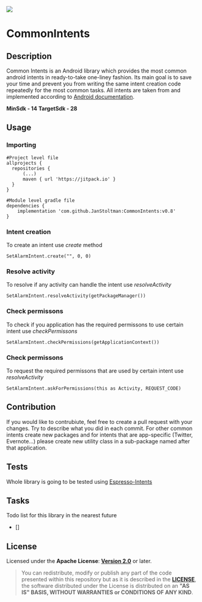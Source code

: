 [![](https://jitpack.io/v/JanStoltman/CommonIntents.svg)](https://jitpack.io/#JanStoltman/CommonIntents)

# CommonIntents
## Description
Common Intents is an Android library which provides the most common android intents in ready-to-take one-liney fashion. Its main goal is to save your time and prevent you from writing the same intent creation code repeatedly for the most common tasks. All intents are taken from and implemented according to [Android documentation](https://developer.android.com/guide/components/intents-common). 

**MinSdk - 14**
**TargetSdk - 28**


## Usage

### Importing
    #Project level file
    allprojects {
      repositories {
          (...)
          maven { url 'https://jitpack.io' }
      }
    }
    
    #Module level gradle file
    dependencies {
        implementation 'com.github.JanStoltman:CommonIntents:v0.8'
    }
    
### Intent creation
To create an intent use *create* method

    SetAlarmIntent.create("", 0, 0)
    
### Resolve activity 
To resolve if any activity can handle the intent use *resolveActivity*

    SetAlarmIntent.resolveActivity(getPackageManager())
    
### Check permissons 
To check if you application has the required permissons to use certain intent use *checkPermissons*

    SetAlarmIntent.checkPermissions(getApplicationContext())
    
### Check permissons
To request the required permissons that are used by certain intent use *resolveActivity*

    SetAlarmIntent.askForPermissions(this as Activity, REQUEST_CODE)

## Contribution
If you would like to contrubiute, feel free to create a pull request with your changes. Try to describe what you did in each commit. For other common intents create new packages and for intents that are app-specific (Twitter, Evernote...) please create new utility class in a sub-package named after that application.

## Tests
Whole library is going to be tested using [Espresso-Intents](https://developer.android.com/training/testing/espresso/intents)

## Tasks
Todo list for this library in the nearest future
- []

## License

Licensed under the **Apache License**: **[Version 2.0](http://www.apache.org/licenses/LICENSE-2.0)** or later.

> You can redistribute, modify or publish any part of the code presented within this repository but as it is described in the [**LICENSE**](https://github.com/universum-studios/android_intents/blob/master/LICENSE.md), the software distributed under the License is distributed on an **"AS IS" BASIS, WITHOUT WARRANTIES or CONDITIONS OF ANY KIND**.
